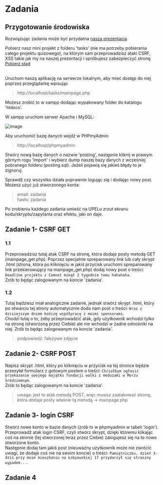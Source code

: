# Zadania

## Przygotowanie środowiska

Rozwiązując zadania może być przydatna [nasza prezentacja](https://docs.google.com/presentation/d/18oEkPeBZgzpucZXSkNZZfrV7JIZKFMknvblV2ELy2NY/edit?usp=sharing)

Pobierz nasz mini projekt z folderu 'tasks' (nie ma potrzeby pobierania całego projektu quizowego), na którym sam przeprowadzisz ataki CSRF, XSS takie jak my na naszej prezentacji i spróbujesz zabezpieczyć stronę </br>
[Pobierz stąd](https://drive.google.com/file/d/1CENacje-JxjyBzniWqFldpH-EGFcZsLM/view?usp=sharing) </br> </br>

Uruchom naszą aplikację na serwerze lokalnym, aby mieć dostęp do niej poprzez przeglądarkę wpisując
> http://localhost/tasks/mainpage.php

Możesz zrobić to w xampp dodając wypakowany folder do katalogu 'htdocs'. </br>

W xampp uruchom serwer Apache i MySQL:

![image](https://github.com/miwasil/ItaloQuizz/assets/115273240/b8599d69-3eab-4ced-8cce-fee5398629f3)



Aby uruchomić bazę danych wejdź w PHPmyAdmin
> http://localhost/phpmyadmin

Stwórz nową bazę danych o nazwie 'posting', następnie kliknij w prawym górnym rogu 'Import' i wybierz dump naszej bazy danych z wcześniej pobranego folderu (posting.sql). Jeżeli pojawią się jakieś błędy to je zignoruj.

Sprawdź czy wszystko działa poprawnie logując się i dodając nowy post. Możesz użyć już stworzonego konta:

> email: zadania </br>
> hasło: zadania

Po zrobieniu każdego zadania umieść na UPELu zrzut ekranu kodu/skryptu/zapytania oraz efektu, jaki on daje.

## Zadanie 1- CSRF GET
### 1.1

Przeprowadzisz tutaj atak CSRF na stronę, która dodaje posty metodą GET (mainpage_get.php).
Poprzez specjalnie spreparowany link lub cały skrypt .html (strona, która po kliknięciu w jakiś przycisk uruchomi spreparowany link przekierowujący na mainpage_get.php) dodaj nowy post o treści: `Deadline projektu z Comnet minął 2 tygodnie temu hahahaha`. </br>
Zrób to będąc zalogowanym na koncie 'zadania'.

### 1.2

Tutaj będziesz miał analogiczne zadanie, jednak stwórz skrypt .html, który po otwarciu tej strony automatycznie doda nam post o treści: `Wraz z dzisiejszym dniem kończę współpracę z moimi sponsorami`. </br>
Chodzi tutaj o to, żeby przeprowadzić atak, gdy użytkownik wchodzi tylko na stronę (stworzoną przez Ciebie) ale nie wchodzi w żadne odnośniki na niej. Zrób to będąc zalogowanym na koncie 'zadania'. 

> podpowiedź: fałszywe zdjęcie

## Zadanie 2- CSRF POST

Napisz skrypt .html, który po kliknięciu w przycisk na tej stronce będzie przesyłał formularz z gotowym postem o treści: `Chciałbym ogłosić przekazanie swojego majątku fundacji walki z meduzami w Morzu Śródziemnym`. </br>
Zrób to będąc zalogowanym na koncie 'zadania'.

> uwaga: jest to atak metodą POST, więc musisz zaatakować stronę, która dodaje posty właśnie tą metodą -> mainpage.php

## Zadanie 3- login CSRF

Stwórz nowe konto w bazie danych (zrób to w phpmyadmin w tabeli 'login'). </br>
Przeprowadź atak login CSRF, czyli stwórz skrypt, dzięki któremu klikając coś na stronie (tej stworzonej teraz przez Ciebie) zalogujesz się na to nowo stworzone konto. </br> 
Następnie dodaj tam jakiś post (nieuważny użytkownik może nie zwrócić uwagi, że dodaje coś nie na swoim koncie) o treści: `Pamiętniczku, dzień 3- dziś przy moim mieszkaniu na Łobzowskiej 17 przydarzył się straszny wypadek...`.

## Zadanie 4
